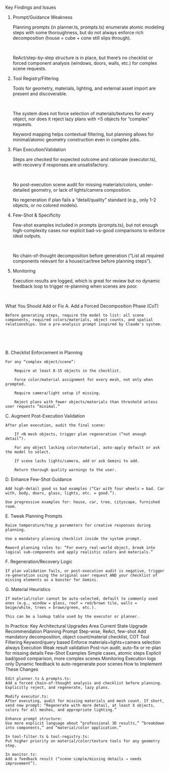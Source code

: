 Key Findings and Issues
1. Prompt/Guidance Weakness

    Planning prompts (in planner.ts, prompts.ts) enumerate atomic modeling steps with some thoroughness, but do not always enforce rich decomposition (house = cube + cone still slips through).

    ​

    ReAct/step-by-step structure is in place, but there’s no checklist or forced component analysis (windows, doors, walls, etc.) for complex scene requests.

  

2. Tool Registry/Filtering

    Tools for geometry, materials, lighting, and external asset import are present and discoverable.

    ​

    The system does not force selection of materials/textures for every object, nor does it reject lazy plans with <5 objects for “complex” requests.

    Keyword mapping helps contextual filtering, but planning allows for minimal/atomic geometry construction even in complex jobs.

3. Plan Execution/Validation

    Steps are checked for expected outcome and rationale (executor.ts), with recovery if responses are unsatisfactory.

    ​

    No post-execution scene audit for missing materials/colors, under-detailed geometry, or lack of lights/camera composition.

    No regeneration if plan fails a “detail/quality” standard (e.g., only 1-2 objects, or no colored models).

4. Few-Shot & Specificity

    Few-shot examples included in prompts (prompts.ts), but not enough high-complexity cases nor explicit bad-vs-good comparisons to enforce ideal outputs.

    ​

    No chain-of-thought decomposition before generation (“List all required components relevant for a house/car/tree before planning steps”).

5. Monitoring

    Execution results are logged, which is great for review but no dynamic feedback loop to trigger re-planning when scenes are poor.

    ​

What You Should Add or Fix
A. Add a Forced Decomposition Phase (CoT)

    Before generating steps, require the model to list: all scene components, required colors/materials, object counts, and spatial relationships. Use a pre-analysis prompt inspired by Claude's system.

​

    ​

B. Checklist Enforcement in Planning

    For any “complex object/scene”:

        Require at least 8-15 objects in the checklist.

        Force color/material assignment for every mesh, not only when prompted.

        Require camera/light setup if missing.

        Reject plans with fewer objects/materials than threshold unless user requests “minimal.”

C. Augment Post-Execution Validation

    After plan execution, audit the final scene:

        If <N mesh objects, trigger plan regeneration (“not enough detail”).

        For any object lacking color/material, auto-apply default or ask the model to select.

        If scene lacks lights/camera, add or ask Gemini to add.

        Return thorough quality warnings to the user.

D. Enhance Few-Shot Guidance

    Add high-detail good vs bad examples (“Car with four wheels = bad. Car with, body, doors, glass, lights, etc. = good.”).

    Use progressive examples for: house, car, tree, cityscape, furnished room.

E. Tweak Planning Prompts

    Raise temperature/top_p parameters for creative responses during planning.

    Use a mandatory planning checklist inside the system prompt.

    Reword planning rules to: “For every real-world object, break into logical sub-components and apply realistic colors and materials.”

F. Regeneration/Recovery Logic

    If plan validation fails, or post-execution audit is negative, trigger re-generation using the original user request AND your checklist of missing elements as a booster for Gemini.

G. Material Heuristics

    If material/color cannot be auto-selected, default to commonly used ones (e.g., window = glass, roof = red/brown tile, walls = beige/white, trees = brown/green, etc.).

    This can be a lookup table used by the executor or planner.

In Practice: Key Architectural Upgrades
Area	Current State	Upgrade Recommendation
Planning Prompt	Step-wise, ReAct, few-shot	Add mandatory decomposition, object count/material checklist, COT
Tool Filtering	Keyword/query based	Enforce materials+lights+camera selection always
Execution	Weak result validation	Post-run audit; auto-fix or re-plan for missing details
Few-Shot Examples	Simple cases, atomic steps	Explicit bad/good comparison, more complex scenes
Monitoring	Execution logs only	Dynamic feedback to auto-regenerate poor scenes
How to Implement These Changes

    Edit planner.ts & prompts.ts:
    Add a forced chain-of-thought analysis and checklist before planning. Explicitly reject, and regenerate, lazy plans.

    Modify executor.ts:
    After executing, audit for missing materials and mesh count. If short, send new prompt: “Regenerate with more detail, at least X objects, colors for all meshes, and appropriate lighting.”

    Enhance prompt structure:
    Use more explicit language about “professional 3D results,” “breakdown into components,” and “material/color application.”

    In tool-filter.ts & tool-registry.ts:
    Put higher priority on material/color/texture tools for any geometry step.

    In monitor.ts:
    Add a feedback result (“scene simple/missing details → needs improvement”).

